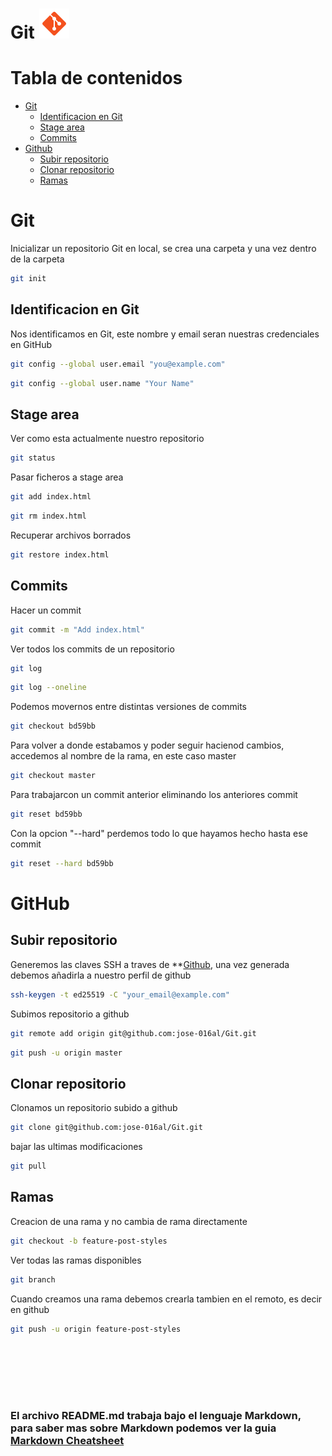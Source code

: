# Git ![Git](./img/git.png)

# Tabla de contenidos
- [Git](#git)
  - [Identificacion en Git](#identificacion-en-git)
  - [Stage area](#stage-area)
  - [Commits](#commits)
- [Github](#github)
  - [Subir repositorio](#subir-repositorio)
  - [Clonar repositorio](#clonar-repositorio)
  - [Ramas](#ramas)

# Git
Inicializar un repositorio Git en local, se crea una carpeta y una vez dentro de la carpeta 
```bash
git init 
```

## Identificacion en Git
Nos identificamos en Git, este nombre y email seran nuestras credenciales en GitHub
```bash
git config --global user.email "you@example.com"
```
```bash
git config --global user.name "Your Name"
```

## Stage area
Ver como esta actualmente nuestro repositorio
```bash
git status
```
Pasar ficheros a stage area
```bash
git add index.html
```
```bash
git rm index.html
```
Recuperar archivos borrados 
```bash
git restore index.html
```

## Commits
Hacer un commit
```bash
git commit -m "Add index.html"
```
Ver todos los commits de un repositorio
```bash
git log
```
```bash
git log --oneline
```
Podemos movernos entre distintas versiones de commits
```bash
git checkout bd59bb 
```
Para volver a donde estabamos y poder seguir hacienod cambios, accedemos al nombre de la rama, en este caso master
```bash
git checkout master
```
Para trabajarcon un commit anterior eliminando los anteriores commit 
```bash
git reset bd59bb
```
Con la opcion "--hard" perdemos todo lo que hayamos hecho hasta ese commit 
```bash
git reset --hard bd59bb
```

# GitHub

## Subir repositorio
Generemos las claves SSH a traves de **[Github](https://docs.github.com/es/authentication/connecting-to-github-with-ssh/generating-a-new-ssh-key-and-adding-it-to-the-ssh-agent), una vez generada debemos añadirla a nuestro perfil de github
```bash
ssh-keygen -t ed25519 -C "your_email@example.com"
```
Subimos repositorio a github
```bash
git remote add origin git@github.com:jose-016al/Git.git
```
```bash
git push -u origin master
```

## Clonar repositorio
Clonamos un repositorio subido a github
```bash
git clone git@github.com:jose-016al/Git.git
```
bajar las ultimas modificaciones 
```bash
git pull
```

## Ramas
Creacion de una rama y no cambia de rama directamente
```bash
git checkout -b feature-post-styles
```
Ver todas las ramas disponibles
```bash
git branch
```
Cuando creamos una rama debemos crearla tambien en el remoto, es decir en github 
```bash
git push -u origin feature-post-styles
```
```bash

```
```bash

```
```bash

```
```bash

```
```bash

```
```bash

```
```bash

```


### El archivo README.md trabaja bajo el lenguaje Markdown, para saber mas sobre Markdown podemos ver la guia [Markdown Cheatsheet](https://github.com/adam-p/markdown-here/wiki/Markdown-Cheatsheet "Markdown Cheatsheet")

